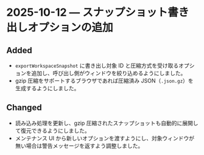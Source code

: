 # 2025-10-12 — スナップショット書き出しオプションの追加

## Added
- `exportWorkspaceSnapshot` に書き出し対象 ID と圧縮方式を受け取るオプションを追加し、呼び出し側がウィンドウを絞り込めるようにしました。
- gzip 圧縮をサポートするブラウザであれば圧縮済み JSON（`.json.gz`）を生成するようにしました。

## Changed
- 読み込み処理を更新し、gzip 圧縮されたスナップショットも自動的に展開して復元できるようにしました。
- メンテナンス UI から新しいオプションを渡すようにし、対象ウィンドウが無い場合は警告メッセージを返すよう調整しました。
